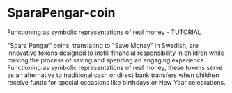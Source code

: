 # SparaPengar-coin
Functioning as symbolic representations of real money - TUTORIAL

"Spara Pengar" coins, translating to "Save Money" in Swedish, are innovative tokens designed to instill financial responsibility in children while making the process of saving and spending an engaging experience. Functioning as symbolic representations of real money, these tokens serve as an alternative to traditional cash or direct bank transfers when children receive funds for special occasions like birthdays or New Year celebrations.
